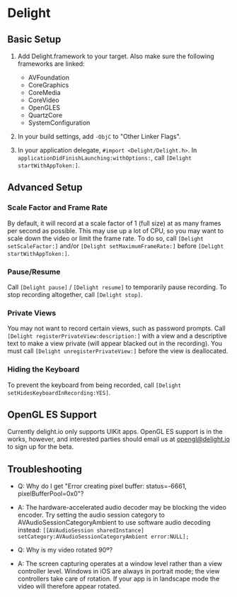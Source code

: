Delight
=========================

Basic Setup
-----------

1. Add Delight.framework to your target. Also make sure the following frameworks are linked:
    * AVFoundation
    * CoreGraphics
    * CoreMedia
    * CoreVideo
    * OpenGLES
    * QuartzCore
    * SystemConfiguration

2. In your build settings, add `-ObjC` to "Other Linker Flags".

3. In your application delegate, `#import <Delight/Delight.h>`. In `applicationDidFinishLaunching:withOptions:`, call `[Delight startWithAppToken:]`.

Advanced Setup
--------------

### Scale Factor and Frame Rate ###

By default, it will record at a scale factor of 1 (full size) at as many frames per second as possible. This may use up a lot of CPU, so you may want to scale down the video or limit the frame rate. To do so, call `[Delight setScaleFactor:]` and/or `[Delight setMaximumFrameRate:]` before `[Delight startWithAppToken:]`.

### Pause/Resume ###

Call `[Delight pause]` / `[Delight resume]` to temporarily pause recording. To stop recording altogether, call `[Delight stop]`.

### Private Views ###

You may not want to record certain views, such as password prompts. Call `[Delight registerPrivateView:description:]` with a view and a descriptive text to make a view private (will appear blacked out in the recording). You must call `[Delight unregisterPrivateView:]` before the view is deallocated.

### Hiding the Keyboard ###

To prevent the keyboard from being recorded, call `[Delight setHidesKeyboardInRecording:YES]`.

OpenGL ES Support
-----------------

Currently delight.io only supports UIKit apps. OpenGL ES support is in the works, however, and interested parties should email us at [opengl@delight.io](mailto:opengl@delight.io) to sign up for the beta.

Troubleshooting
---------------

* Q: Why do I get "Error creating pixel buffer:  status=-6661, pixelBufferPool=0x0"?
* A: The hardware-accelerated audio decoder may be blocking the video encoder. Try setting the audio session category to AVAudioSessionCategoryAmbient to use software audio decoding instead: `[[AVAudioSession sharedInstance] setCategory:AVAudioSessionCategoryAmbient error:NULL];`

* Q: Why is my video rotated 90º?
* A: The screen capturing operates at a window level rather than a view controller level. Windows in iOS are always in portrait mode; the view controllers take care of rotation. If your app is in landscape mode the video will therefore appear rotated.


